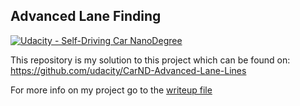 ## Advanced Lane Finding
[![Udacity - Self-Driving Car NanoDegree](https://s3.amazonaws.com/udacity-sdc/github/shield-carnd.svg)](http://www.udacity.com/drive)

This repository is my solution to this project which can be found on: https://github.com/udacity/CarND-Advanced-Lane-Lines

For more info on my project go to the [writeup file](writeup.md)